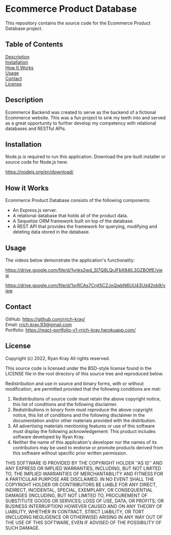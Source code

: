 # Ecommerce Product Database

This repository contains the source code for the Ecommerce Product Database project.

## Table of Contents

[Description](#description)  
[Installation](#installation)  
[How It Works](#how-it-works)  
[Usage](#usage)  
[Contact](#contact)  
[License](#license)

## Description

Ecommerce Backend was created to serve as the backend of a fictional Ecommerce website. This was a fun project to sink my teeth into and served as a great opportunity to further develop my competency with relational databases and RESTful APIs.

## Installation

Node.js is required to run this application. Download the pre-built installer or source code for Node.js here:

https://nodejs.org/en/download/

## How it Works

Ecommerce Product Database consists of the following components:

- An Express.js server.
- A relational database that holds all of the product data.
- A Sequelize ORM framework built on top of the database.
- A REST API that provides the framework for querying, modifying and deleting data stored in the database.

## Usage

The videos below demonstrate the application's functionality:

https://drive.google.com/file/d/1ynks2wd_Sl7Q8LQrJFbX84IL3GZBOtfE/view

https://drive.google.com/file/d/1xrRCAs7Cnjt5CZJoQwbN6UU43Ud42ob9/view

## Contact

GitHub: https://github.com/rrich-kray/  
Email: rrich.kray.93@gmail.com  
Portfolio: https://react-portfolio-v1-rrich-kray.herokuapp.com/

## License

Copyright (c) 2022, Ryan Kray
All rights reserved.

This source code is licensed under the BSD-style license found in the LICENSE file in the root directory of this source tree and reproduced below.

Redistribution and use in source and binary forms, with or without modification, are permitted provided that the following conditions are met:

1. Redistributions of source code must retain the above copyright notice, this list of conditions and the following disclaimer.
2. Redistributions in binary form must reproduce the above copyright notice, this list of conditions and the following disclaimer in the documentation and/or other materials provided with the distribution.
3. All advertising materials mentioning features or use of this software must display the following acknowledgement: This product includes software developed by Ryan Kray.
4. Neither the name of this application's developer nor the names of its contributors may be used to endorse or promote products derived from this software without specific prior written permission.

THIS SOFTWARE IS PROVIDED BY THE COPYRIGHT HOLDER ''AS IS'' AND ANY EXPRESS OR IMPLIED WARRANTIES, INCLUDING, BUT NOT LIMITED TO, THE IMPLIED WARRANTIES OF MERCHANTABILITY AND FITNESS FOR A PARTICULAR PURPOSE ARE DISCLAIMED. IN NO EVENT SHALL THE COPYRIGHT HOLDER OR CONTRIBUTORS BE LIABLE FOR ANY DIRECT, INDIRECT, INCIDENTAL, SPECIAL, EXEMPLARY, OR CONSEQUENTIAL DAMAGES (INCLUDING, BUT NOT LIMITED TO, PROCUREMENT OF SUBSTITUTE GOODS OR SERVICES; LOSS OF USE, DATA, OR PROFITS; OR BUSINESS INTERRUPTION) HOWEVER CAUSED AND ON ANY THEORY OF LIABILITY, WHETHER IN CONTRACT, STRICT LIABILITY, OR TORT (INCLUDING NEGLIGENCE OR OTHERWISE) ARISING IN ANY WAY OUT OF THE USE OF THIS SOFTWARE, EVEN IF ADVISED OF THE POSSIBILITY OF SUCH DAMAGE.

